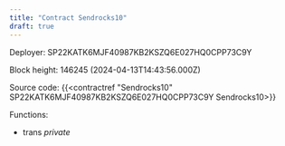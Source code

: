 ```yaml
---
title: "Contract Sendrocks10"
draft: true
---
```

Deployer: SP22KATK6MJF40987KB2KSZQ6E027HQ0CPP73C9Y


 



Block height: 146245 (2024-04-13T14:43:56.000Z)

Source code: {{<contractref "Sendrocks10" SP22KATK6MJF40987KB2KSZQ6E027HQ0CPP73C9Y Sendrocks10>}}

Functions:

* trans _private_
